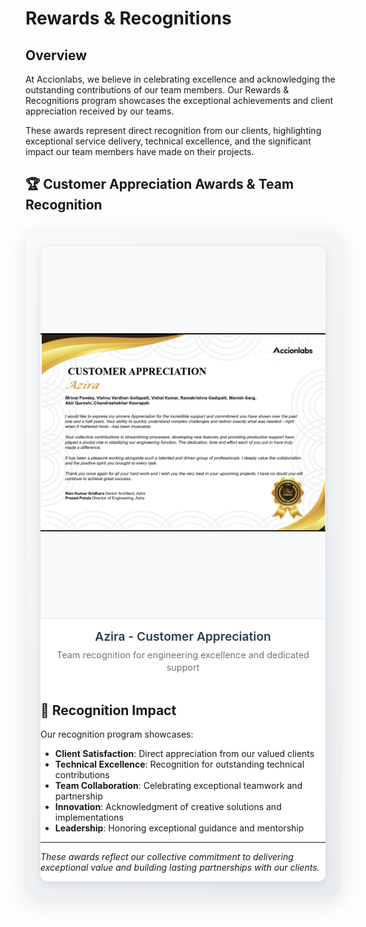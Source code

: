 # Rewards & Recognitions

## Overview

At Accionlabs, we believe in celebrating excellence and acknowledging the outstanding contributions of our team members. Our Rewards & Recognitions program showcases the exceptional achievements and client appreciation received by our teams.

These awards represent direct recognition from our clients, highlighting exceptional service delivery, technical excellence, and the significant impact our team members have made on their projects.

## 🏆 Customer Appreciation Awards & Team Recognition

<div class="rewards-carousel-container">
    <div class="carousel-wrapper">
        <div class="carousel-main">
            <div class="carousel-slide active" data-slide="1">
                <img src="../assets/media/reward-1.png" alt="Azira Customer Appreciation" loading="lazy">
                <div class="slide-caption">
                    <h4>Azira - Customer Appreciation</h4>
                    <p>Team recognition for engineering excellence and dedicated support</p>
                </div>
            </div>
            
            <div class="carousel-slide" data-slide="2">
                <img src="../assets/media/reward-2.png" alt="CodaMetrix Customer Appreciation" loading="lazy">
                <div class="slide-caption">
                    <h4>CodaMetrix - Customer Appreciation</h4>
                    <p>Kore Project Team recognition for security excellence</p>
                </div>
            </div>
            
            <div class="carousel-slide" data-slide="3">
                <img src="../assets/media/reward-3.png" alt="ABS Customer Appreciation - Ganesh" loading="lazy">
                <div class="slide-caption">
                    <h4>ABS - Customer Appreciation</h4>
                    <p>Individual excellence recognition for Ganesh Ghuge</p>
                </div>
            </div>
            
            <div class="carousel-slide" data-slide="4">
                <img src="../assets/media/reward-4.png" alt="Team Marvel Award - LeadVenture PSM" loading="lazy">
                <div class="slide-caption">
                    <h4>Team Marvel Award - LeadVenture PSM</h4>
                    <p>Performance enhancement excellence recognition</p>
                </div>
            </div>
            
            <div class="carousel-slide" data-slide="5">
                <img src="../assets/media/reward-5.png" alt="Team Marvel Award - LeadVenture Ignition" loading="lazy">
                <div class="slide-caption">
                    <h4>Team Marvel Award - LeadVenture Ignition</h4>
                    <p>Platform development excellence recognition</p>
                </div>
            </div>
            
            <div class="carousel-slide" data-slide="6">
                <img src="../assets/media/reward-6.png" alt="Veracode Customer Appreciation - Mabub" loading="lazy">
                <div class="slide-caption">
                    <h4>Veracode - Customer Appreciation</h4>
                    <p>IT Operations excellence recognition for Mabub</p>
                </div>
            </div>
            
            <div class="carousel-slide" data-slide="7">
                <img src="../assets/media/reward-7.png" alt="Magnifact Customer Appreciation" loading="lazy">
                <div class="slide-caption">
                    <h4>Magnifact - Customer Appreciation</h4>
                    <p>GenAI implementation excellence recognition</p>
                </div>
            </div>
            
            <div class="carousel-slide" data-slide="8">
                <img src="../assets/media/reward-8.png" alt="Azira Customer Appreciation - Mrinal" loading="lazy">
                <div class="slide-caption">
                    <h4>Azira - Customer Appreciation</h4>
                    <p>Individual excellence recognition for Mrinal Pandey</p>
                </div>
            </div>
            
            <div class="carousel-slide" data-slide="9">
                <img src="../assets/media/reward-9.png" alt="Neighbourly Software Customer Appreciation" loading="lazy">
                <div class="slide-caption">
                    <h4>Neighbourly Software - Customer Appreciation</h4>
                    <p>Team excellence and project recovery recognition</p>
                </div>
            </div>
            
            <div class="carousel-slide" data-slide="10">
                <img src="../assets/media/reward-10.png" alt="Veracode Customer Appreciation - Pushpa" loading="lazy">
                <div class="slide-caption">
                    <h4>Veracode - Customer Appreciation</h4>
                    <p>QE excellence recognition for Pushpa Angadi</p>
                </div>
            </div>
            
            <div class="carousel-slide" data-slide="11">
                <img src="../assets/media/reward-11.png" alt="Rotary Customer Appreciation" loading="lazy">
                <div class="slide-caption">
                    <h4>Rotary - Customer Appreciation</h4>
                    <p>Multi-team collaboration excellence recognition</p>
                </div>
            </div>
        </div>
        
        <div class="carousel-controls">
            <button class="carousel-btn prev-btn" onclick="changeSlide(-1)">
                <span>‹</span>
            </button>
            <button class="carousel-btn next-btn" onclick="changeSlide(1)">
                <span>›</span>
            </button>
        </div>
        
        <div class="carousel-indicators">
            <span class="indicator active" onclick="currentSlide(1)"></span>
            <span class="indicator" onclick="currentSlide(2)"></span>
            <span class="indicator" onclick="currentSlide(3)"></span>
            <span class="indicator" onclick="currentSlide(4)"></span>
            <span class="indicator" onclick="currentSlide(5)"></span>
            <span class="indicator" onclick="currentSlide(6)"></span>
            <span class="indicator" onclick="currentSlide(7)"></span>
            <span class="indicator" onclick="currentSlide(8)"></span>
            <span class="indicator" onclick="currentSlide(9)"></span>
            <span class="indicator" onclick="currentSlide(10)"></span>
            <span class="indicator" onclick="currentSlide(11)"></span>
        </div>
        
        <div class="carousel-info">
            <span class="slide-counter">1 / 11</span>
            <button class="fullscreen-btn" onclick="toggleFullscreen()">⛶</button>
        </div>
    </div>
</div>

<style>
.rewards-carousel-container {
    max-width: 1000px;
    margin: 30px auto;
    background: linear-gradient(135deg, #f8f9fa 0%, #e9ecef 100%);
    border-radius: 16px;
    padding: 24px;
    box-shadow: 0 8px 32px rgba(0,0,0,0.1);
    position: relative;
}

.carousel-wrapper {
    position: relative;
    background: white;
    border-radius: 12px;
    overflow: hidden;
    box-shadow: 0 4px 16px rgba(0,0,0,0.1);
}

.carousel-main {
    position: relative;
    height: 700px;
    overflow: hidden;
}

.carousel-slide {
    position: absolute;
    top: 0;
    left: 0;
    width: 100%;
    height: 100%;
    opacity: 0;
    transform: translateX(100%);
    transition: all 0.5s cubic-bezier(0.4, 0, 0.2, 1);
    display: flex;
    flex-direction: column;
}

.carousel-slide.active {
    opacity: 1;
    transform: translateX(0);
}

.carousel-slide.prev {
    transform: translateX(-100%);
}

.carousel-slide img {
    width: 100%;
    height: 600px;
    object-fit: contain;
    background: #f8f9fa;
    border-bottom: 1px solid #e9ecef;
}

.slide-caption {
    padding: 16px 24px;
    background: white;
    flex-grow: 1;
    text-align: center;
}

.slide-caption h4 {
    margin: 0 0 8px 0;
    color: #2c3e50;
    font-size: 1.2rem;
    font-weight: 600;
}

.slide-caption p {
    margin: 0;
    color: #6c757d;
    font-size: 0.9rem;
    line-height: 1.4;
}

.carousel-controls {
    position: absolute;
    top: 50%;
    transform: translateY(-50%);
    width: 100%;
    display: flex;
    justify-content: space-between;
    padding: 0 20px;
    pointer-events: none;
}

.carousel-btn {
    width: 48px;
    height: 48px;
    border: none;
    border-radius: 50%;
    background: rgba(255,255,255,0.9);
    color: #2c3e50;
    font-size: 24px;
    font-weight: bold;
    cursor: pointer;
    transition: all 0.3s ease;
    display: flex;
    align-items: center;
    justify-content: center;
    pointer-events: auto;
    box-shadow: 0 2px 8px rgba(0,0,0,0.2);
}

.carousel-btn:hover {
    background: white;
    transform: scale(1.1);
    box-shadow: 0 4px 16px rgba(0,0,0,0.3);
}

.carousel-indicators {
    display: flex;
    justify-content: center;
    padding: 20px;
    gap: 8px;
    background: #f8f9fa;
    flex-wrap: wrap;
}

.indicator {
    width: 12px;
    height: 12px;
    border-radius: 50%;
    background: #dee2e6;
    cursor: pointer;
    transition: all 0.3s ease;
}

.indicator.active {
    background: #667eea;
    transform: scale(1.2);
}

.indicator:hover {
    background: #764ba2;
}

.carousel-info {
    position: absolute;
    bottom: 16px;
    right: 16px;
    display: flex;
    align-items: center;
    gap: 12px;
    background: rgba(0,0,0,0.7);
    color: white;
    padding: 8px 12px;
    border-radius: 20px;
    font-size: 0.85rem;
}

.fullscreen-btn {
    background: none;
    border: none;
    color: white;
    font-size: 16px;
    cursor: pointer;
    padding: 4px;
    border-radius: 4px;
    transition: background 0.3s ease;
}

.fullscreen-btn:hover {
    background: rgba(255,255,255,0.2);
}

@media (max-width: 768px) {
    .rewards-carousel-container {
        margin: 16px;
        padding: 16px;
    }
    
    .carousel-main {
        height: 500px;
    }
    
    .carousel-slide img {
        height: 420px;
    }
    
    .carousel-btn {
        width: 40px;
        height: 40px;
        font-size: 20px;
    }
    
    .carousel-indicators {
        padding: 16px;
        gap: 6px;
    }
    
    .indicator {
        width: 10px;
        height: 10px;
    }
}
</style>

<script>
let currentSlideIndex = 1;
const totalSlides = 11;

function changeSlide(direction) {
    const currentSlide = document.querySelector('.carousel-slide.active');
    const currentIndicator = document.querySelector('.indicator.active');
    
    currentSlide.classList.remove('active');
    currentIndicator.classList.remove('active');
    
    currentSlideIndex += direction;
    
    if (currentSlideIndex > totalSlides) {
        currentSlideIndex = 1;
    } else if (currentSlideIndex < 1) {
        currentSlideIndex = totalSlides;
    }
    
    const newSlide = document.querySelector(`[data-slide="${currentSlideIndex}"]`);
    const newIndicator = document.querySelectorAll('.indicator')[currentSlideIndex - 1];
    
    newSlide.classList.add('active');
    newIndicator.classList.add('active');
    
    updateSlideCounter();
}

function currentSlide(slideIndex) {
    const currentSlide = document.querySelector('.carousel-slide.active');
    const currentIndicator = document.querySelector('.indicator.active');
    
    currentSlide.classList.remove('active');
    currentIndicator.classList.remove('active');
    
    currentSlideIndex = slideIndex;
    
    const newSlide = document.querySelector(`[data-slide="${slideIndex}"]`);
    const newIndicator = document.querySelectorAll('.indicator')[slideIndex - 1];
    
    newSlide.classList.add('active');
    newIndicator.classList.add('active');
    
    updateSlideCounter();
}

function updateSlideCounter() {
    const counter = document.querySelector('.slide-counter');
    counter.textContent = `${currentSlideIndex} / ${totalSlides}`;
}

function toggleFullscreen() {
    const carousel = document.querySelector('.carousel-wrapper');
    if (!document.fullscreenElement) {
        carousel.requestFullscreen().catch(err => {
            console.log(`Error attempting to enable fullscreen: ${err.message}`);
        });
    } else {
        document.exitFullscreen();
    }
}

// Keyboard navigation
document.addEventListener('keydown', (e) => {
    if (e.key === 'ArrowLeft') {
        changeSlide(-1);
    } else if (e.key === 'ArrowRight') {
        changeSlide(1);
    } else if (e.key === 'Escape' && document.fullscreenElement) {
        document.exitFullscreen();
    }
});

// Touch/swipe support for mobile
let touchStartX = 0;
let touchEndX = 0;

document.querySelector('.carousel-main').addEventListener('touchstart', (e) => {
    touchStartX = e.changedTouches[0].screenX;
});

document.querySelector('.carousel-main').addEventListener('touchend', (e) => {
    touchEndX = e.changedTouches[0].screenX;
    handleSwipe();
});

function handleSwipe() {
    if (touchEndX < touchStartX - 50) {
        changeSlide(1); // Swipe left - next slide
    }
    if (touchEndX > touchStartX + 50) {
        changeSlide(-1); // Swipe right - previous slide
    }
}
</script>

## 🌟 Recognition Impact

Our recognition program showcases:

- **Client Satisfaction**: Direct appreciation from our valued clients
- **Technical Excellence**: Recognition for outstanding technical contributions
- **Team Collaboration**: Celebrating exceptional teamwork and partnership
- **Innovation**: Acknowledgment of creative solutions and implementations
- **Leadership**: Honoring exceptional guidance and mentorship

---

*These awards reflect our collective commitment to delivering exceptional value and building lasting partnerships with our clients.*